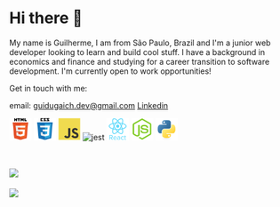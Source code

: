 # Hi there 👋

My name is Guilherme, I am from São Paulo, Brazil and I'm a junior web developer looking to learn and build cool stuff. I have a background in economics and finance and studying for a career transition to software development. I'm currently open to work opportunities!

Get in touch with me:

email: guidugaich.dev@gmail.com
[Linkedin](https://www.linkedin.com/in/guidugaich/)

<p align="left">
  <img src="https://raw.githubusercontent.com/devicons/devicon/master/icons/html5/html5-original-wordmark.svg" alt="html5" width="40" height="40"/> 
  <img src="https://raw.githubusercontent.com/devicons/devicon/master/icons/css3/css3-original-wordmark.svg" alt="css3" width="40" height="40"/> 
  <img src="https://raw.githubusercontent.com/devicons/devicon/master/icons/javascript/javascript-original.svg" alt="javascript" width="40" height="40"/> 
  <img src="https://www.learnstorybook.com/intro-to-storybook/logo-jest.png" alt="jest" width="40" height="40" />
  <img src="https://raw.githubusercontent.com/devicons/devicon/master/icons/react/react-original-wordmark.svg" alt="react" width="40" height="40"/>  
  <img src="https://raw.githubusercontent.com/devicons/devicon/master/icons/nodejs/nodejs-original.svg" alt="nodejs" width="40" height="40"/> 
  <img src="https://raw.githubusercontent.com/devicons/devicon/master/icons/python/python-original.svg" alt="python" width="40" height="40"/> 
</p>

<br><br>
<img src="https://github-readme-stats.vercel.app/api/?username=guidugaich" />
<br><br>
<img src="https://github-readme-stats.vercel.app/api/top-langs/?username=guidugaich" />




